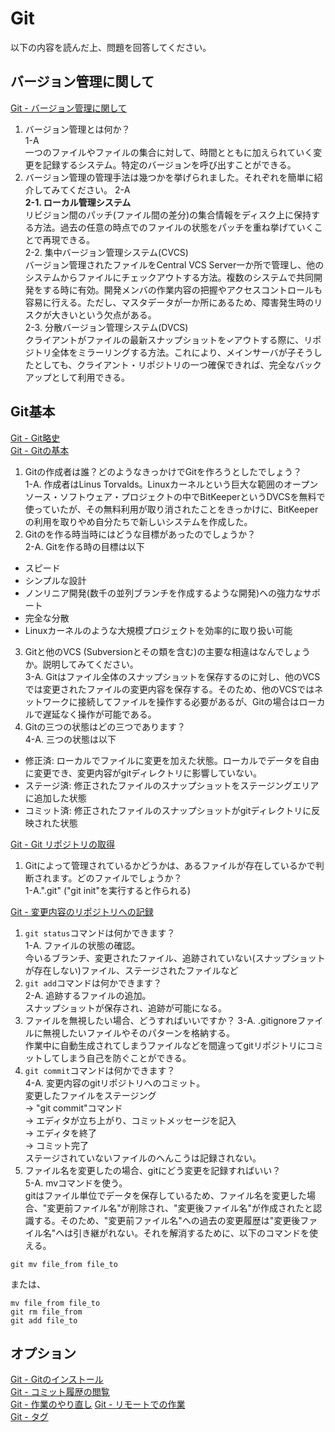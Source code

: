 # Git
以下の内容を読んだ上、問題を回答してください。  
## バージョン管理に関して
[Git - バージョン管理に関して](https://git-scm.com/book/ja/v2/%E4%BD%BF%E3%81%84%E5%A7%8B%E3%82%81%E3%82%8B-%E3%83%90%E3%83%BC%E3%82%B8%E3%83%A7%E3%83%B3%E7%AE%A1%E7%90%86%E3%81%AB%E9%96%A2%E3%81%97%E3%81%A6)  
1. バージョン管理とは何か？  
1-A  
一つのファイルやファイルの集合に対して、時間とともに加えられていく変更を記録するシステム。特定のバージョンを呼び出すことができる。
2. バージョン管理の管理手法は幾つかを挙げられました。それぞれを簡単に紹介してみてください。 
2-A   
__2-1. ローカル管理システム__  
  リビジョン間のパッチ(ファイル間の差分)の集合情報をディスク上に保持する方法。過去の任意の時点でのファイルの状態をパッチを重ね挙げていくことで再現できる。  
2-2. 集中バージョン管理システム(CVCS)  
  バージョン管理されたファイルをCentral VCS Server一か所で管理し、他のシステムからファイルにチェックアウトする方法。複数のシステムで共同開発をする時に有効。開発メンバの作業内容の把握やアクセスコントロールも容易に行える。ただし、マスタデータが一か所にあるため、障害発生時のリスクが大きいという欠点がある。  
2-3. 分散バージョン管理システム(DVCS)  
  クライアントがファイルの最新スナップショットを✓アウトする際に、リポジトリ全体をミラーリングする方法。これにより、メインサーバが子そうしたとしても、クライアント・リポジトリの一つ確保できれば、完全なバックアップとして利用できる。

## Git基本
[Git - Git略史](https://git-scm.com/book/ja/v2/%E4%BD%BF%E3%81%84%E5%A7%8B%E3%82%81%E3%82%8B-Git%E7%95%A5%E5%8F%B2)  
[Git - Gitの基本](https://git-scm.com/book/ja/v2/%E4%BD%BF%E3%81%84%E5%A7%8B%E3%82%81%E3%82%8B-Git%E3%81%AE%E5%9F%BA%E6%9C%AC)  
1. Gitの作成者は誰？どのようなきっかけでGitを作ろうとしたでしょう？  
1-A. 作成者はLinus Torvalds。Linuxカーネルという巨大な範囲のオープンソース・ソフトウェア・プロジェクトの中でBitKeeperというDVCSを無料で使っていたが、その無料利用が取り消されたことをきっかけに、BitKeeperの利用を取りやめ自分たちで新しいシステムを作成した。
2. Gitのを作る時当時にはどうな目標があったのでしょうか？  
2-A. Gitを作る時の目標は以下  
- スピード
- シンプルな設計
- ノンリニア開発(数千の並列ブランチを作成するような開発)への強力なサポート
- 完全な分散
- Linuxカーネルのような大規模プロジェクトを効率的に取り扱い可能
3. Gitと他のVCS (Subversionとその類を含む)の主要な相違はなんでしょうか。説明してみてください。  
3-A. Gitはファイル全体のスナップショットを保存するのに対し、他のVCSでは変更されたファイルの変更内容を保存する。そのため、他のVCSではネットワークに接続してファイルを操作する必要があるが、Gitの場合はローカルで遅延なく操作が可能である。
4. Gitの三つの状態はどの三つであります？  
4-A. 三つの状態は以下
- 修正済: ローカルでファイルに変更を加えた状態。ローカルでデータを自由に変更でき、変更内容がgitディレクトリに影響していない。
- ステージ済: 修正されたファイルのスナップショットをステージングエリアに追加した状態
- コミット済: 修正されたファイルのスナップショットがgitディレクトリに反映された状態

[Git - Git リポジトリの取得](https://git-scm.com/book/ja/v2/Git-%E3%81%AE%E5%9F%BA%E6%9C%AC-Git-%E3%83%AA%E3%83%9D%E3%82%B8%E3%83%88%E3%83%AA%E3%81%AE%E5%8F%96%E5%BE%97)  
1. Gitによって管理されているかどうかは、あるファイルが存在しているかで判断されます。どのファイルでしょうか？  
1-A.".git"  ("git init"を実行すると作られる)


[Git - 変更内容のリポジトリへの記録](https://git-scm.com/book/ja/v2/Git-%E3%81%AE%E5%9F%BA%E6%9C%AC-%E5%A4%89%E6%9B%B4%E5%86%85%E5%AE%B9%E3%81%AE%E3%83%AA%E3%83%9D%E3%82%B8%E3%83%88%E3%83%AA%E3%81%B8%E3%81%AE%E8%A8%98%E9%8C%B2)  
1. `git status`コマンドは何かできます？  
1-A. ファイルの状態の確認。  
今いるブランチ、変更されたファイル、追跡されていない(スナップショットが存在しない)ファイル、ステージされたファイルなど
2. `git add`コマンドは何かできます？  
2-A. 追跡するファイルの追加。  
スナップショットが保存され、追跡が可能になる。
3. ファイルを無視したい場合、どうすればいいですか？
3-A. .gitignoreファイルに無視したいファイルやそのパターンを格納する。  
作業中に自動生成されてしまうファイルなどを間違ってgitリポジトリにコミットしてしまう自己を防ぐことができる。
4. `git commit`コマンドは何かできます？  
4-A. 変更内容のgitリポジトリへのコミット。  
変更したファイルをステージング  
-> "git commit"コマンド  
-> エディタが立ち上がり、コミットメッセージを記入  
-> エディタを終了  
-> コミット完了  
ステージされていないファイルのへんこうは記録されない。
5. ファイル名を変更したの場合、gitにどう変更を記録すればいい？  
5-A. mvコマンドを使う。  
gitはファイル単位でデータを保存しているため、ファイル名を変更した場合、"変更前ファイル名"が削除され、"変更後ファイル名"が作成されたと認識する。そのため、"変更前ファイル名"への過去の変更履歴は"変更後ファイル名"へは引き継がれない。それを解消するために、以下のコマンドを使える。
```git
git mv file_from file_to
```
または、
```git
mv file_from file_to
git rm file_from
git add file_to
```

## オプション
[Git - Gitのインストール](https://git-scm.com/book/ja/v2/%E4%BD%BF%E3%81%84%E5%A7%8B%E3%82%81%E3%82%8B-Git%E3%81%AE%E3%82%A4%E3%83%B3%E3%82%B9%E3%83%88%E3%83%BC%E3%83%AB)  
[Git - コミット履歴の閲覧](https://git-scm.com/book/ja/v2/Git-%E3%81%AE%E5%9F%BA%E6%9C%AC-%E3%82%B3%E3%83%9F%E3%83%83%E3%83%88%E5%B1%A5%E6%AD%B4%E3%81%AE%E9%96%B2%E8%A6%A7)  
[Git - 作業のやり直し](https://git-scm.com/book/ja/v2/Git-%E3%81%AE%E5%9F%BA%E6%9C%AC-%E4%BD%9C%E6%A5%AD%E3%81%AE%E3%82%84%E3%82%8A%E7%9B%B4%E3%81%97)
[Git - リモートでの作業](https://git-scm.com/book/ja/v2/Git-%E3%81%AE%E5%9F%BA%E6%9C%AC-%E3%83%AA%E3%83%A2%E3%83%BC%E3%83%88%E3%81%A7%E3%81%AE%E4%BD%9C%E6%A5%AD)  
[Git - タグ](https://git-scm.com/book/ja/v2/Git-%E3%81%AE%E5%9F%BA%E6%9C%AC-%E3%82%BF%E3%82%B0)